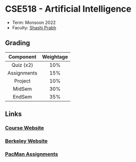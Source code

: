 # CSE518 - Artificial Intelligence
* Term: Monsoon 2022
* Faculty: [Shashi Prabh](mailto:shashi.prabh@ahduni.edu.in)
## Grading
|Component   |Weightage   |
|:-:|:-:|
|Quiz (x2)   | 10%   |
|Assignments   |15%   |
|Project   |10%   |
|MidSem   |30%   |
|EndSem   |35%   |
## Links
### [Course Website](https://shashi-prabh.github.io/teaching/ai_2022.html)
### [Berkeley Website](https://inst.eecs.berkeley.edu/~cs188/sp22/)
### [PacMan Assignments](https://inst.eecs.berkeley.edu/~cs188/sp22/projects/)
